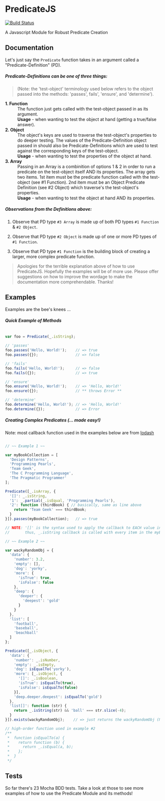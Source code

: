 # PredicateJS

[![Build Status](https://travis-ci.org/DerekSeverson/PredicateJS.svg?branch=master)](https://travis-ci.org/DerekSeverson/PredicateJS)

A Javascript Module for Robust Predicate Creation

## Documentation

Let's just say the ```Predicate``` function takes in an argument called a "Predicate-Definition" (PD).

##### Predicate-Definitions can be one of three things:

> (Note: the 'test-object' terminology used below refers to the object passed into the methods: 'passes', fails', 'ensure', and 'determine').

<dl>
  <dt><strong>1. Function</strong></dt>
  <dd>The function just gets called with the test-object passed in as its argument.</dd>
  <dd><strong>Usage</strong> - when wanting to test the object at hand (getting a true/false answer).</dd>

  <dt><strong>2. Object</strong></dt>
  <dd>The object's keys are used to traverse the test-object's properties to do deeper testing.  The values of the Predicate-Definition object passed in should also be Predicate-Definitions which are used to test against the corresponding keys of the test-object.</dd>
  <dd><strong>Usage</strong> - when wanting to test the properties of the object at hand.</dd>

  <dt><strong>3. Array</strong></dt>
  <dd>Passing in an Array is a combinition of options 1 & 2 in order to run a predicate on the test-object itself AND its properties.  The array gets two items. 1st item must be the predicate function called with the test-object (see #1 Function). 2nd item must be an Object Predicate Definition (see #2 Object) which traverse's the test-object's properties.</dd>
  <dd><strong>Usage</strong> - when wanting to test the object at hand AND its properties.</dd>
</dl>

##### Observations from the Definitions above:

1. Observe that PD type ```#3 Array``` is made up of both PD types ```#1 Function``` & ```#2 Object```.

2. Observe that PD type ```#2 Object``` is made up of one or more PD types of ```#1 Function```.

3. Observe that PD type ```#1 Function``` is the building block of creating a larger, more complex predicate function.

> Apologies for the terrible explanation above of how to use PredicateJS. Hopefully the examples will be of more use. Please offer suggestions on how to improve the wordage to make the documentation more comprehendable. Thanks!

## Examples

Examples are the bee's knees ...

##### Quick Example of Methods
```javascript

var foo = Predicate(_.isString);

// 'passes'
foo.passes('Hello, World!');    // => true
foo.passes({});                 // => false

// 'fails'
foo.fails('Hello, World!');     // => false
foo.fails({});                  // => true

// 'ensure'
foo.ensure('Hello, World!');    // => 'Hello, World!'
foo.ensure({});                 // ** throws Error **

// 'determine'
foo.determine('Hello, World!'); // => 'Hello, World!'
foo.determine({});              // => Error

```

##### Creating Complex Predicates (... made easy!)

Note: most callback function used in the examples below are from [lodash](https://lodash.com/docs)

```javascript

// ~~ Example 1 ~~

var myBookCollection = [
  'Design Patterns',
  'Programming Pearls',
  'Team Geek',
  'The C Programming Language',
  'The Pragmatic Programmer'
];

Predicate([_.isArray, {
  '[]': _.isString,
  '1': _.partial(_.isEqual, 'Programming Pearls'),
  '2': function (thirdBook) { // basically, same as line above
    return 'Team Geek' === thirdBook;
  }
}]).passes(myBookCollection);   // => true

// NOTE: '[]' is the syntax used to apply the callback to EACH value in an array or object (instead of a specific key/index)
//       thus, _.isString callback is called with every item in the myBookCollection array.

// ~~ Example 2 ~~

var wackyRandomObj = {
  'data': {
    'number': 3.2,
    'empty': [],
    'dog': 'yorky',
    'more': {
      'isTrue': true,
      'isFalse': false
    },
    'deep': {
      'deeper': {
        'deepest': 'gold'
      }
    }
  },
  'list': [
    'football',
    'baseball',
    'beachball'
  ]
};

Predicate([_.isObject, {
  'data': {
    'number': _.isNumber,
    'empty': _.isEmpty,
    'dog': isEqualTo('yorky'),
    'more': [_.isObject, {
      '[]': _.isBoolean,
      'isTrue': isEqualTo(true),
      'isFalse': isEqualTo(false)
    }],
    'deep.deeper.deepest': isEqualTo('gold')
  },
  'list[]': function (str) {
    return _.isString(str) && 'ball' === str.slice(-4);
  }
}]).exists(wackyRandomObj);    // => just returns the wackyRandomObj (No Error Thrown)

// high-order function used in example #2
/**
 *  function isEqualTo(a) {
 *    return function (b) {
 *      return _.isEqual(a, b);
 *    };
 *  }
 */

```

## Tests

So far there's 23 Mocha BDD tests. Take a look at those to see more examples of how to use the Predicate Module and its methods!




